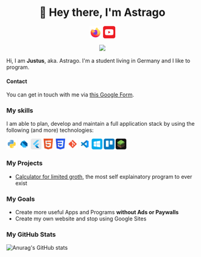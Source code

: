 <h1 align="center">👋 Hey there, I'm Astrago</h1>

<p align="center">
    <a href="https://www.astrago.de"><img height="32" width="32" src="https://raw.githubusercontent.com/edent/SuperTinyIcons/master/images/svg/firefox.svg" /></a>
    <a href="https://www.youtube.com/channel/UCBwRnJ_byI-WjxTv0c0iVPw"><img height="32" width="32" src="https://raw.githubusercontent.com/edent/SuperTinyIcons/master/images/svg/youtube.svg" /></a>
</p>

<p align="center">
    <img src="https://visitor-badge.glitch.me/badge?page_id=AstragoDE.AstragoDE">
</p>

Hi, I am **Justus**, aka. Astrago. I'm a student living in Germany and I like to program.

#### Contact

You can get in touch with me via [this Google Form](https://docs.google.com/forms/d/e/1FAIpQLSdOZ5kqCVAjom2DfaeiOooklw_xfUqaf9RN1v2X53nldh200w/viewform?usp=sf_link).<br>

### My skills

I am able to plan, develop and maintain a full application stack by using the following (and more) technologies:

<p align="left">
    <img height="28" width="28" src="https://raw.githubusercontent.com/edent/SuperTinyIcons/master/images/svg/python.svg" /> 
    <img height="28" width="28" src="https://raw.githubusercontent.com/edent/SuperTinyIcons/master/images/svg/dart.svg" />
    <img height="28" width="28" src="https://raw.githubusercontent.com/edent/SuperTinyIcons/master/images/svg/flutter.svg" />
    <img height="28" width="28" src="https://raw.githubusercontent.com/edent/SuperTinyIcons/master/images/svg/html5.svg" />
    <img height="28" width="28" src="https://raw.githubusercontent.com/edent/SuperTinyIcons/master/images/svg/css3.svg" />
    <img height="28" width="28" src="https://raw.githubusercontent.com/edent/SuperTinyIcons/master/images/svg/git.svg" />
    <img height="28" width="28" src="https://raw.githubusercontent.com/edent/SuperTinyIcons/master/images/svg/visualstudiocode.svg" />
    <img height="28" width="28" src="https://raw.githubusercontent.com/edent/SuperTinyIcons/master/images/svg/windows.svg" />
    <img height="28" width="28" src="https://raw.githubusercontent.com/edent/SuperTinyIcons/master/images/svg/trello.svg" />
    <img height="28" width="28" src="https://raw.githubusercontent.com/edent/SuperTinyIcons/master/images/svg/minecraft.svg" />

    
</p>


### My Projects

- [Calculator for limited groth](https://rbw.astrago.de), the most self explainatory program to ever exist


### My Goals

- Create more useful Apps and Programs **without Ads or Paywalls**
- Create my own website and stop using Google Sites

### My GitHub Stats

![Anurag's GitHub stats](https://github-readme-stats.vercel.app/api?username=AstragoDE)

